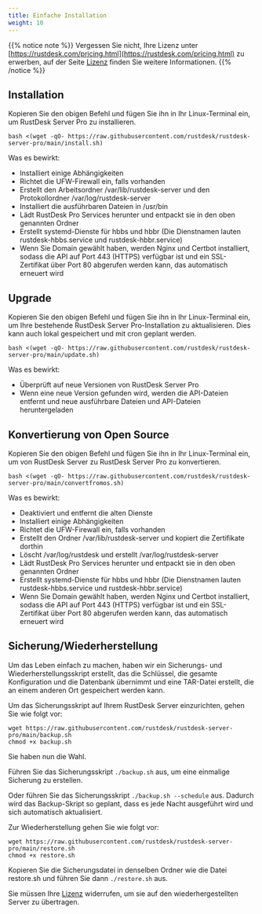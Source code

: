 ```yaml
---
title: Einfache Installation
weight: 10
---
```


{{% notice note %}}
Vergessen Sie nicht, Ihre Lizenz unter [https://rustdesk.com/pricing.html](https://rustdesk.com/pricing.html) zu erwerben, auf der Seite [Lizenz](https://rustdesk.com/docs/de/self-host/rustdesk-server-pro/license/) finden Sie weitere Informationen.
{{% /notice %}}

## Installation

Kopieren Sie den obigen Befehl und fügen Sie ihn in Ihr Linux-Terminal ein, um RustDesk Server Pro zu installieren.

`bash <(wget -qO- https://raw.githubusercontent.com/rustdesk/rustdesk-server-pro/main/install.sh)`

Was es bewirkt:

- Installiert einige Abhängigkeiten
- Richtet die UFW-Firewall ein, falls vorhanden
- Erstellt den Arbeitsordner /var/lib/rustdesk-server und den Protokollordner /var/log/rustdesk-server
- Installiert die ausführbaren Dateien in /usr/bin
- Lädt RustDesk Pro Services herunter und entpackt sie in den oben genannten Ordner
- Erstellt systemd-Dienste für hbbs und hbbr (Die Dienstnamen lauten rustdesk-hbbs.service und rustdesk-hbbr.service)
- Wenn Sie Domain gewählt haben, werden Nginx und Certbot installiert, sodass die API auf Port 443 (HTTPS) verfügbar ist und ein SSL-Zertifikat über Port 80 abgerufen werden kann, das automatisch erneuert wird

## Upgrade

Kopieren Sie den obigen Befehl und fügen Sie ihn in Ihr Linux-Terminal ein, um Ihre bestehende RustDesk Server Pro-Installation zu aktualisieren. Dies kann auch lokal gespeichert und mit cron geplant werden.

`bash <(wget -qO- https://raw.githubusercontent.com/rustdesk/rustdesk-server-pro/main/update.sh)`

Was es bewirkt:

- Überprüft auf neue Versionen von RustDesk Server Pro
- Wenn eine neue Version gefunden wird, werden die API-Dateien entfernt und neue ausführbare Dateien und API-Dateien heruntergeladen

## Konvertierung von Open Source

Kopieren Sie den obigen Befehl und fügen Sie ihn in Ihr Linux-Terminal ein, um von RustDesk Server zu RustDesk Server Pro zu konvertieren.

`bash <(wget -qO- https://raw.githubusercontent.com/rustdesk/rustdesk-server-pro/main/convertfromos.sh)`

Was es bewirkt:

- Deaktiviert und entfernt die alten Dienste
- Installiert einige Abhängigkeiten
- Richtet die UFW-Firewall ein, falls vorhanden
- Erstellt den Ordner /var/lib/rustdesk-server und kopiert die Zertifikate dorthin
- Löscht /var/log/rustdesk und erstellt /var/log/rustdesk-server
- Lädt RustDesk Pro Services herunter und entpackt sie in den oben genannten Ordner
- Erstellt systemd-Dienste für hbbs und hbbr (Die Dienstnamen lauten rustdesk-hbbs.service und rustdesk-hbbr.service)
- Wenn Sie Domain gewählt haben, werden Nginx und Certbot installiert, sodass die API auf Port 443 (HTTPS) verfügbar ist und ein SSL-Zertifikat über Port 80 abgerufen werden kann, das automatisch erneuert wird

## Sicherung/Wiederherstellung

Um das Leben einfach zu machen, haben wir ein Sicherungs- und Wiederherstellungsskript erstellt, das die Schlüssel, die gesamte Konfiguration und die Datenbank übernimmt und eine TAR-Datei erstellt, die an einem anderen Ort gespeichert werden kann.

Um das Sicherungsskript auf Ihrem RustDesk Server einzurichten, gehen Sie wie folgt vor:
```
wget https://raw.githubusercontent.com/rustdesk/rustdesk-server-pro/main/backup.sh
chmod +x backup.sh
```
Sie haben nun die Wahl.

Führen Sie das Sicherungsskript `./backup.sh` aus, um eine einmalige Sicherung zu erstellen.

Oder führen Sie das Sicherungsskript `./backup.sh --schedule` aus. Dadurch wird das Backup-Skript so geplant, dass es jede Nacht ausgeführt wird und sich automatisch aktualisiert.

Zur Wiederherstellung gehen Sie wie folgt vor:
```
wget https://raw.githubusercontent.com/rustdesk/rustdesk-server-pro/main/restore.sh
chmod +x restore.sh
```
Kopieren Sie die Sicherungsdatei in denselben Ordner wie die Datei restore.sh und führen Sie dann `./restore.sh` aus.

Sie müssen Ihre [Lizenz](/docs/de/self-host/rustdesk-server-pro/license) widerrufen, um sie auf den wiederhergestellten Server zu übertragen.
